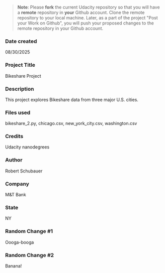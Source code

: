 >**Note**: Please **fork** the current Udacity repository so that you will have a **remote** repository in **your** Github account. Clone the remote repository to your local machine. Later, as a part of the project "Post your Work on Github", you will push your proposed changes to the remote repository in your Github account.

### Date created
08/30/2025

### Project Title
Bikeshare Project

### Description
This project explores Bikeshare data from three major U.S. cities.

### Files used
bikeshare_2.py, chicago.csv, new_york_city.csv, washington.csv

### Credits
Udacity nanodegrees

### Author
Robert Schubauer

### Company
M&T Bank

### State
NY

### Random Change #1
Oooga-booga

### Random Change #2
Banana!

